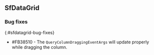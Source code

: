 ## SfDataGrid

### Bug fixes
{:#sfdatagrid-bug-fixes}

* \#FB38510 - The `QueryColumnDraggingEventArgs` will update properly while dragging the column.